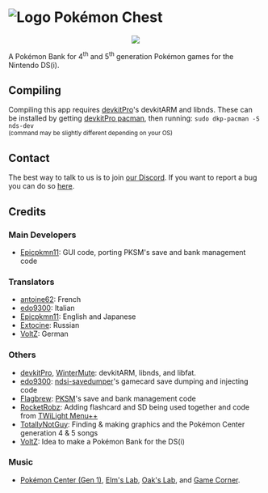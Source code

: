 # ![Logo](https://raw.githubusercontent.com/Universal-Team/pkmn-chest/master/resources/icon.png) Pokémon Chest
<p align="center">
  <a href="https://dev.azure.com/Universal-Team/Builds/_build?definitionId=4">
  <img src="https://dev.azure.com/Universal-Team/Builds/_apis/build/status/Universal-Team.pkmn-chest?branchName=master">
  </a>
</p>

A Pokémon Bank for 4<sup>th</sup> and 5<sup>th</sup> generation Pokémon games for the Nintendo DS(i).

## Compiling
Compiling this app requires [devkitPro](https://devkitpro.org)'s devkitARM and libnds.
These can be installed by getting [devkitPro pacman](https://devkitpro.org/wiki/devkitPro_pacman), then running:
`sudo dkp-pacman -S nds-dev`<br/>
<sup>(command may be slightly different depending on your OS)</sup>

## Contact
The best way to talk to us is to join [our Discord](https://discord.gg/KDJCfGF).
If you want to report a bug you can do so [here](https://github.com/Universal-Team/pkmn-chest/issues/new/choose).

## Credits
### Main Developers
- [Epicpkmn11](https://github.com/Epicpkmn11): GUI code, porting PKSM's save and bank management code
### Translators
- [antoine62](https://github.com/antoine62): French
- [edo9300](https://github.com/edo9300): Italian
- [Epicpkmn11](https://github.com/Epicpkmn11): English and Japanese
- [Extocine](https://twitter.com/@ExtocineN): Russian
- [VoltZ](https://github.com/SuperSaiyajinVoltZ): German
### Others
- [devkitPro](https://github.com/devkitPro), [WinterMute](https://github.com/WinterMute): devkitARM, libnds, and libfat.
- [edo9300](https://github.com/edo9300): [ndsi-savedumper](https://github.com/edo9300/ndsi-savedumper)'s gamecard save dumping and injecting code
- [Flagbrew](https://github.com/FlagBrew): [PKSM](https://github.com/FlagBrew/PKSM)'s save and bank management code
- [RocketRobz](https://github.com/RocketRobz): Adding flashcard and SD being used together and code from [TWiLight Menu++](https://github.com/DS-Homebrew/TWiLightMenu)
- [TotallyNotGuy](https://github.com/TotallyNotGuy): Finding & making graphics and the Pokémon Center generation 4 & 5 songs
- [VoltZ](https://github.com/SuperSaiyajinVoltZ): Idea to make a Pokémon Bank for the DS(i)
### Music
- [Pokémon Center (Gen 1)](https://modarchive.org/index.php?request=view_by_moduleid&query=181718), [Elm's Lab](https://modarchive.org/index.php?request=view_by_moduleid&query=181711), [Oak's Lab](https://modarchive.org/index.php?request=view_by_moduleid&query=181717), and [Game Corner](https://modarchive.org/index.php?request=view_by_moduleid&query=181756).